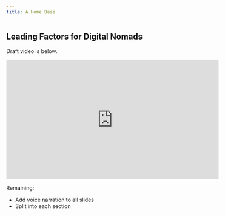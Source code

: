 ```yaml
---
title: A Home Base
---
```


## Leading Factors for Digital Nomads

Draft video is below.

<iframe width="560" height="315" src="https://www.youtube.com/embed/FCABNVAXw1Q" title="YouTube video player" frameborder="0" allow="accelerometer; autoplay; clipboard-write; encrypted-media; gyroscope; picture-in-picture" allowfullscreen></iframe>

Remaining:
- Add voice narration to all slides
- Split into each section